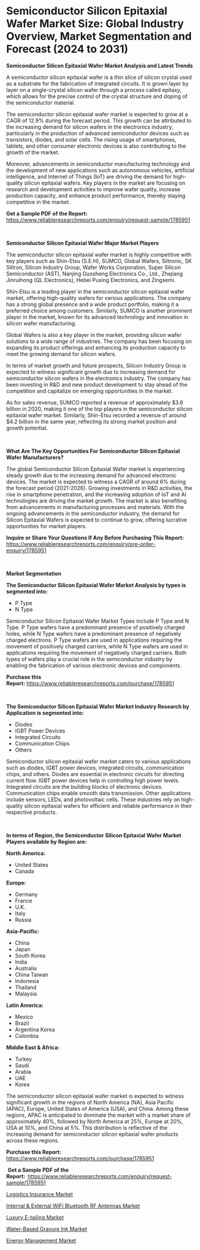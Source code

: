 <p><h1>Semiconductor Silicon Epitaxial Wafer Market Size: Global Industry Overview, Market Segmentation and Forecast (2024 to 2031)</h1></p><p><strong>Semiconductor Silicon Epitaxial Wafer Market Analysis and Latest Trends</strong></p>
<p><p>A semiconductor silicon epitaxial wafer is a thin slice of silicon crystal used as a substrate for the fabrication of integrated circuits. It is grown layer by layer on a single-crystal silicon wafer through a process called epitaxy, which allows for the precise control of the crystal structure and doping of the semiconductor material.</p><p>The semiconductor silicon epitaxial wafer market is expected to grow at a CAGR of 12.9% during the forecast period. This growth can be attributed to the increasing demand for silicon wafers in the electronics industry, particularly in the production of advanced semiconductor devices such as transistors, diodes, and solar cells. The rising usage of smartphones, tablets, and other consumer electronic devices is also contributing to the growth of the market.</p><p>Moreover, advancements in semiconductor manufacturing technology and the development of new applications such as autonomous vehicles, artificial intelligence, and Internet of Things (IoT) are driving the demand for high-quality silicon epitaxial wafers. Key players in the market are focusing on research and development activities to improve wafer quality, increase production capacity, and enhance product performance, thereby staying competitive in the market.</p></p>
<p><strong>Get a Sample PDF of the Report:&nbsp;</strong> <a href="https://www.reliableresearchreports.com/enquiry/request-sample/1785951">https://www.reliableresearchreports.com/enquiry/request-sample/1785951</a></p>
<p>&nbsp;</p>
<p><strong>Semiconductor Silicon Epitaxial Wafer Major Market Players</strong></p>
<p><p>The semiconductor silicon epitaxial wafer market is highly competitive with key players such as Shin-Etsu (S.E.H), SUMCO, Global Wafers, Siltronic, SK Siltron, Silicon Industry Group, Wafer Works Corporation, Super Silicon Semiconductor (AST), Nanjing Guosheng Electronics Co., Ltd., Zhejiang Jinruihong (QL Electronics), Hebei Puxing Electronics, and Zingsemi. </p><p>Shin-Etsu is a leading player in the semiconductor silicon epitaxial wafer market, offering high-quality wafers for various applications. The company has a strong global presence and a wide product portfolio, making it a preferred choice among customers. Similarly, SUMCO is another prominent player in the market, known for its advanced technology and innovation in silicon wafer manufacturing.</p><p>Global Wafers is also a key player in the market, providing silicon wafer solutions to a wide range of industries. The company has been focusing on expanding its product offerings and enhancing its production capacity to meet the growing demand for silicon wafers.</p><p>In terms of market growth and future prospects, Silicon Industry Group is expected to witness significant growth due to increasing demand for semiconductor silicon wafers in the electronics industry. The company has been investing in R&D and new product development to stay ahead of the competition and capitalize on emerging opportunities in the market.</p><p>As for sales revenue, SUMCO reported a revenue of approximately $3.6 billion in 2020, making it one of the top players in the semiconductor silicon epitaxial wafer market. Similarly, Shin-Etsu recorded a revenue of around $4.2 billion in the same year, reflecting its strong market position and growth potential.</p></p>
<p>&nbsp;</p>
<p><strong>What Are The Key Opportunities For Semiconductor Silicon Epitaxial Wafer Manufacturers?</strong></p>
<p><p>The global Semiconductor Silicon Epitaxial Wafer market is experiencing steady growth due to the increasing demand for advanced electronic devices. The market is expected to witness a CAGR of around 6% during the forecast period (2021-2026). Growing investments in R&D activities, the rise in smartphone penetration, and the increasing adoption of IoT and AI technologies are driving the market growth. The market is also benefiting from advancements in manufacturing processes and materials. With the ongoing advancements in the semiconductor industry, the demand for Silicon Epitaxial Wafers is expected to continue to grow, offering lucrative opportunities for market players.</p></p>
<p><strong>Inquire or Share Your Questions If Any Before Purchasing This Report:</strong> <a href="https://www.reliableresearchreports.com/enquiry/pre-order-enquiry/1785951">https://www.reliableresearchreports.com/enquiry/pre-order-enquiry/1785951</a></p>
<p>&nbsp;</p>
<p><strong>Market Segmentation</strong></p>
<p><strong>The Semiconductor Silicon Epitaxial Wafer Market Analysis by types is segmented into:</strong></p>
<p><ul><li>P Type</li><li>N Type</li></ul></p>
<p><p>Semiconductor Silicon Epitaxial Wafer Market Types include P Type and N Type. P Type wafers have a predominant presence of positively charged holes, while N Type wafers have a predominant presence of negatively charged electrons. P Type wafers are used in applications requiring the movement of positively charged carriers, while N Type wafers are used in applications requiring the movement of negatively charged carriers. Both types of wafers play a crucial role in the semiconductor industry by enabling the fabrication of various electronic devices and components.</p></p>
<p><strong>Purchase this Report:&nbsp;</strong><a href="https://www.reliableresearchreports.com/purchase/1785951">https://www.reliableresearchreports.com/purchase/1785951</a></p>
<p>&nbsp;</p>
<p><strong>The Semiconductor Silicon Epitaxial Wafer Market Industry Research by Application is segmented into:</strong></p>
<p><ul><li>Diodes</li><li>IGBT Power Devices</li><li>Integrated Circuits</li><li>Communication Chips</li><li>Others</li></ul></p>
<p><p>Semiconductor silicon epitaxial wafer market caters to various applications such as diodes, IGBT power devices, integrated circuits, communication chips, and others. Diodes are essential in electronic circuits for directing current flow. IGBT power devices help in controlling high power levels. Integrated circuits are the building blocks of electronic devices. Communication chips enable smooth data transmission. Other applications include sensors, LEDs, and photovoltaic cells. These industries rely on high-quality silicon epitaxial wafers for efficient and reliable performance in their respective products.</p></p>
<p>&nbsp;</p>
<p><strong>In terms of Region, the Semiconductor Silicon Epitaxial Wafer Market Players available by Region are:</strong></p>
<p>
    <p> <strong> North America: </strong>
        <ul>
            <li>United States</li>
            <li>Canada</li>
        </ul>
        </p> 
    <p> <strong> Europe: </strong>
        <ul>
            <li>Germany</li>
            <li>France</li>
            <li>U.K.</li>
            <li>Italy</li>
            <li>Russia</li>
        </ul>
        </p> 
    <p> <strong> Asia-Pacific: </strong>
        <ul>
            <li>China</li>
            <li>Japan</li>
            <li>South Korea</li>
            <li>India</li>
            <li>Australia</li>
            <li>China Taiwan</li>
            <li>Indonesia</li>
            <li>Thailand</li>
            <li>Malaysia</li>
        </ul>
        </p> 
    <p> <strong> Latin America: </strong>
        <ul>
            <li>Mexico</li>
            <li>Brazil</li>
            <li>Argentina Korea</li>
            <li>Colombia</li>
        </ul>
        </p> 
    <p> <strong> Middle East & Africa: </strong>
        <ul>
            <li>Turkey</li>
            <li>Saudi</li>
            <li>Arabia</li>
            <li>UAE</li>
            <li>Korea</li>
        </ul>
    </p>
    </p>
<p><p>The semiconductor silicon epitaxial wafer market is expected to witness significant growth in the regions of North America (NA), Asia Pacific (APAC), Europe, United States of America (USA), and China. Among these regions, APAC is anticipated to dominate the market with a market share of approximately 40%, followed by North America at 25%, Europe at 20%, USA at 10%, and China at 5%. This distribution is reflective of the increasing demand for semiconductor silicon epitaxial wafer products across these regions.</p></p>
<p><strong>Purchase this Report: </strong><a href="https://www.reliableresearchreports.com/purchase/1785951">https://www.reliableresearchreports.com/purchase/1785951</a></p>
<p>&nbsp;<strong>Get a Sample PDF of the Report:&nbsp;&nbsp;</strong><a href="https://www.reliableresearchreports.com/enquiry/request-sample/1785951">https://www.reliableresearchreports.com/enquiry/request-sample/1785951</a></p>
<p><strong></strong></p>
<p><p><a href="https://medium.com/@joannebell6556/logistics-insurance-market-analysis-and-sze-forecasted-for-period-from-2024-to-2031-8885203df387">Logistics Insurance Market</a></p><p><a href="https://github.com/brenzgnarento/Market-Research-Report-List-1/blob/main/internal-external-wifi-bluetooth-rf-antennas-market.md">Internal & External WiFi Bluetooth RF Antennas Market</a></p><p><a href="https://medium.com/@joannebell6556/luxury-e-tailing-market-analysis-its-cagr-market-segmentation-and-global-industry-overview-20d926ec7c86">Luxury E-tailing Market</a></p><p><a href="https://github.com/jerrycopelandthomaswsqd8q/Market-Research-Report-List-1/blob/main/water-based-gravure-ink-market.md">Water-Based Gravure Ink Market</a></p><p><a href="https://medium.com/@bobbyrobinson56/energy-management-market-trends-and-market-analysis-forecasted-for-period-2024-2031-e0294d01b747">Energy Management Market</a></p></p>